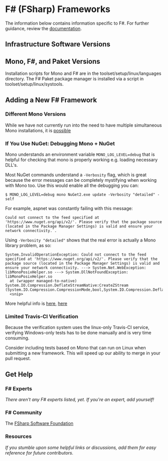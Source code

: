 # F# (FSharp) Frameworks

The information below contains information specific to F#. 
For further guidance, review the 
[documentation](http://frameworkbenchmarks.readthedocs.org/en/latest/).

## Infrastructure Software Versions

## Mono, F#, and Paket Versions

Installation scripts for Mono and F# are in the toolset/setup/linux/languages directory.
The F# Paket package manager is installed via a script in toolset/setup/linux/systools.

## Adding a New F# Framework

### Different Mono Versions

While we have not currently run into the need to have multiple 
simultaneous Mono installations, it is [possible](http://www.mono-project.com/docs/compiling-mono/parallel-mono-environments/)

### If You Use NuGet: Debugging Mono + NuGet

Mono understands an environment variable `MONO_LOG_LEVEL=debug` 
that is helpful for checking that 
mono is properly working e.g. loading necessary DLL's. 

Most NuGet commands understand a `-Verbosity` flag, which is 
great because the error messages can be completely
mystifying when working with Mono too. Use this would enable 
all the debugging you can: 

    $ MONO_LOG_LEVEL=debug mono NuGet2.exe update -Verbosity "detailed" -self

For example, aspnet was constantly failing with this message: 
    
    Could not connect to the feed specified at 'https://www.nuget.org/api/v2/'. Please verify that the package source (located in the Package Manager Settings) is valid and ensure your network connectivity.`. 

Using `-Verbosity "detailed"` shows that the real error is 
actually a Mono library problem, as so: 

    System.InvalidOperationException: Could not connect to the feed specified at 'https://www.nuget.org/api/v2/'. Please verify that the package source (located in the Package Manager Settings) is valid and ensure your network connectivity. ---> System.Net.WebException: libMonoPosixHelper.so ---> System.DllNotFoundException: libMonoPosixHelper.so
      at (wrapper managed-to-native) System.IO.Compression.DeflateStreamNative:CreateZStream (System.IO.Compression.CompressionMode,bool,System.IO.Compression.DeflateStreamNative/UnmanagedReadOrWrite,intptr)
      <snip>

More helpful info is [here](http://www.mono-project.com/docs/advanced/pinvoke/dllnotfoundexception/), [here](http://docs.nuget.org/docs/reference/command-line-reference)

### Limited Travis-CI Verification 

Because the verification system uses the linux-only Travis-CI
service, verifying Windows-only tests has to be done manually
and is very time consuming. 

Consider including tests based on Mono that can run on Linux 
when submitting a new framework. This will speed up our ability to merge
in your pull request. 

## Get Help

### F# Experts

_There aren't any F# experts listed, yet. If you're an expert, add yourself!_

### F# Community

The [FSharp Software Foundation](http://www.fsharp.org)

### Resources

_If you stumble upon some helpful links or discussions, add them 
for easy reference for future contributors._
